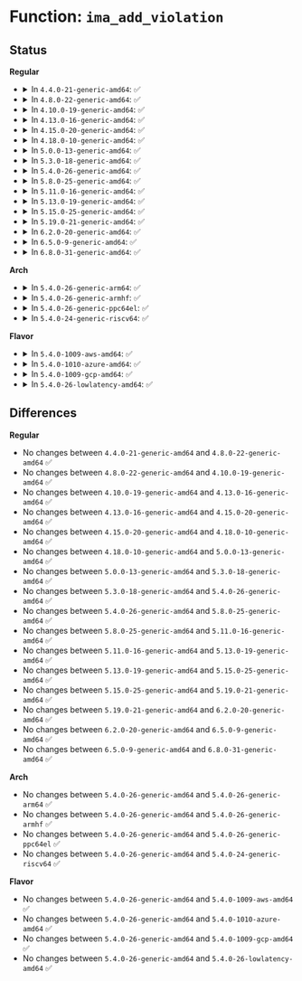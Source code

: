 # Function: <code>ima_add_violation</code>

## Status
<b>Regular</b>
<ul>
<li>
<details>
<summary>In <code>4.4.0-21-generic-amd64</code>: ✅</summary>

```c
void ima_add_violation(struct file * file, const unsigned char * filename, struct integrity_iint_cache * iint, const char * op, const char * cause)
```

```json
{
  "name": "ima_add_violation",
  "collision_type": "Unique Global",
  "inline_type": "No",
  "funcs": [
    {
      "addr": 18446744071582615440,
      "name": "ima_add_violation",
      "external": true,
      "loc": "security/integrity/ima/ima_api.c:128",
      "file": "security/integrity/ima/ima_api.c",
      "inline": "seen, unknown",
      "caller_inline": [],
      "caller_func": [
        "security/integrity/ima/ima_main.c:process_measurement",
        "security/integrity/ima/ima_main.c:process_measurement"
      ]
    }
  ],
  "symbols": [
    {
      "addr": 18446744071582615440,
      "name": "ima_add_violation",
      "section": ".text",
      "bind": "STB_GLOBAL",
      "size": 217
    }
  ]
}
```
</details>
</li>
<li>
<details>
<summary>In <code>4.8.0-22-generic-amd64</code>: ✅</summary>

```c
void ima_add_violation(struct file * file, const unsigned char * filename, struct integrity_iint_cache * iint, const char * op, const char * cause)
```

```json
{
  "name": "ima_add_violation",
  "collision_type": "Unique Global",
  "inline_type": "No",
  "funcs": [
    {
      "addr": 18446744071582862672,
      "name": "ima_add_violation",
      "external": true,
      "loc": "security/integrity/ima/ima_api.c:129",
      "file": "security/integrity/ima/ima_api.c",
      "inline": "seen, unknown",
      "caller_inline": [],
      "caller_func": [
        "security/integrity/ima/ima_main.c:process_measurement",
        "security/integrity/ima/ima_main.c:process_measurement"
      ]
    }
  ],
  "symbols": [
    {
      "addr": 18446744071582862672,
      "name": "ima_add_violation",
      "section": ".text",
      "bind": "STB_GLOBAL",
      "size": 223
    }
  ]
}
```
</details>
</li>
<li>
<details>
<summary>In <code>4.10.0-19-generic-amd64</code>: ✅</summary>

```c
void ima_add_violation(struct file * file, const unsigned char * filename, struct integrity_iint_cache * iint, const char * op, const char * cause)
```

```json
{
  "name": "ima_add_violation",
  "collision_type": "Unique Global",
  "inline_type": "No",
  "funcs": [
    {
      "addr": 18446744071582959520,
      "name": "ima_add_violation",
      "external": true,
      "loc": "security/integrity/ima/ima_api.c:129",
      "file": "security/integrity/ima/ima_api.c",
      "inline": "seen, unknown",
      "caller_inline": [],
      "caller_func": [
        "security/integrity/ima/ima_main.c:ima_rdwr_violation_check"
      ]
    }
  ],
  "symbols": [
    {
      "addr": 18446744071582959520,
      "name": "ima_add_violation",
      "section": ".text",
      "bind": "STB_GLOBAL",
      "size": 223
    }
  ]
}
```
</details>
</li>
<li>
<details>
<summary>In <code>4.13.0-16-generic-amd64</code>: ✅</summary>

```c
void ima_add_violation(struct file * file, const unsigned char * filename, struct integrity_iint_cache * iint, const char * op, const char * cause)
```

```json
{
  "name": "ima_add_violation",
  "collision_type": "Unique Global",
  "inline_type": "No",
  "funcs": [
    {
      "addr": 18446744071583009680,
      "name": "ima_add_violation",
      "external": true,
      "loc": "security/integrity/ima/ima_api.c:129",
      "file": "security/integrity/ima/ima_api.c",
      "inline": "seen, unknown",
      "caller_inline": [],
      "caller_func": [
        "security/integrity/ima/ima_main.c:ima_rdwr_violation_check"
      ]
    }
  ],
  "symbols": [
    {
      "addr": 18446744071583009680,
      "name": "ima_add_violation",
      "section": ".text",
      "bind": "STB_GLOBAL",
      "size": 219
    }
  ]
}
```
</details>
</li>
<li>
<details>
<summary>In <code>4.15.0-20-generic-amd64</code>: ✅</summary>

```c
void ima_add_violation(struct file * file, const unsigned char * filename, struct integrity_iint_cache * iint, const char * op, const char * cause)
```

```json
{
  "name": "ima_add_violation",
  "collision_type": "Unique Global",
  "inline_type": "No",
  "funcs": [
    {
      "addr": 18446744071583174592,
      "name": "ima_add_violation",
      "external": true,
      "loc": "security/integrity/ima/ima_api.c:129",
      "file": "security/integrity/ima/ima_api.c",
      "inline": "seen, unknown",
      "caller_inline": [],
      "caller_func": [
        "security/integrity/ima/ima_main.c:ima_rdwr_violation_check"
      ]
    }
  ],
  "symbols": [
    {
      "addr": 18446744071583174592,
      "name": "ima_add_violation",
      "section": ".text",
      "bind": "STB_GLOBAL",
      "size": 219
    }
  ]
}
```
</details>
</li>
<li>
<details>
<summary>In <code>4.18.0-10-generic-amd64</code>: ✅</summary>

```c
void ima_add_violation(struct file * file, const unsigned char * filename, struct integrity_iint_cache * iint, const char * op, const char * cause)
```

```json
{
  "name": "ima_add_violation",
  "collision_type": "Unique Global",
  "inline_type": "No",
  "funcs": [
    {
      "addr": 18446744071583380768,
      "name": "ima_add_violation",
      "external": true,
      "loc": "security/integrity/ima/ima_api.c:130",
      "file": "security/integrity/ima/ima_api.c",
      "inline": "seen, unknown",
      "caller_inline": [],
      "caller_func": [
        "security/integrity/ima/ima_main.c:process_measurement",
        "security/integrity/ima/ima_main.c:process_measurement"
      ]
    }
  ],
  "symbols": [
    {
      "addr": 18446744071583380768,
      "name": "ima_add_violation",
      "section": ".text",
      "bind": "STB_GLOBAL",
      "size": 219
    }
  ]
}
```
</details>
</li>
<li>
<details>
<summary>In <code>5.0.0-13-generic-amd64</code>: ✅</summary>

```c
void ima_add_violation(struct file * file, const unsigned char * filename, struct integrity_iint_cache * iint, const char * op, const char * cause)
```

```json
{
  "name": "ima_add_violation",
  "collision_type": "Unique Global",
  "inline_type": "No",
  "funcs": [
    {
      "addr": 18446744071583500032,
      "name": "ima_add_violation",
      "external": true,
      "loc": "security/integrity/ima/ima_api.c:130",
      "file": "security/integrity/ima/ima_api.c",
      "inline": "seen, unknown",
      "caller_inline": [],
      "caller_func": [
        "security/integrity/ima/ima_main.c:process_measurement",
        "security/integrity/ima/ima_main.c:process_measurement"
      ]
    }
  ],
  "symbols": [
    {
      "addr": 18446744071583500032,
      "name": "ima_add_violation",
      "section": ".text",
      "bind": "STB_GLOBAL",
      "size": 219
    }
  ]
}
```
</details>
</li>
<li>
<details>
<summary>In <code>5.3.0-18-generic-amd64</code>: ✅</summary>

```c
void ima_add_violation(struct file * file, const unsigned char * filename, struct integrity_iint_cache * iint, const char * op, const char * cause)
```

```json
{
  "name": "ima_add_violation",
  "collision_type": "Unique Global",
  "inline_type": "No",
  "funcs": [
    {
      "addr": 18446744071583686848,
      "name": "ima_add_violation",
      "external": true,
      "loc": "security/integrity/ima/ima_api.c:132",
      "file": "security/integrity/ima/ima_api.c",
      "inline": "seen, unknown",
      "caller_inline": [],
      "caller_func": [
        "security/integrity/ima/ima_main.c:process_measurement",
        "security/integrity/ima/ima_main.c:process_measurement"
      ]
    }
  ],
  "symbols": [
    {
      "addr": 18446744071583686848,
      "name": "ima_add_violation",
      "section": ".text",
      "bind": "STB_GLOBAL",
      "size": 238
    }
  ]
}
```
</details>
</li>
<li>
<details>
<summary>In <code>5.4.0-26-generic-amd64</code>: ✅</summary>

```c
void ima_add_violation(struct file * file, const unsigned char * filename, struct integrity_iint_cache * iint, const char * op, const char * cause)
```

```json
{
  "name": "ima_add_violation",
  "collision_type": "Unique Global",
  "inline_type": "No",
  "funcs": [
    {
      "addr": 18446744071583794512,
      "name": "ima_add_violation",
      "external": true,
      "loc": "security/integrity/ima/ima_api.c:132",
      "file": "security/integrity/ima/ima_api.c",
      "inline": "seen, unknown",
      "caller_inline": [],
      "caller_func": [
        "security/integrity/ima/ima_main.c:process_measurement",
        "security/integrity/ima/ima_main.c:process_measurement"
      ]
    }
  ],
  "symbols": [
    {
      "addr": 18446744071583794512,
      "name": "ima_add_violation",
      "section": ".text",
      "bind": "STB_GLOBAL",
      "size": 221
    }
  ]
}
```
</details>
</li>
<li>
<details>
<summary>In <code>5.8.0-25-generic-amd64</code>: ✅</summary>

```c
void ima_add_violation(struct file * file, const unsigned char * filename, struct integrity_iint_cache * iint, const char * op, const char * cause)
```

```json
{
  "name": "ima_add_violation",
  "collision_type": "Unique Global",
  "inline_type": "No",
  "funcs": [
    {
      "addr": 18446744071584186608,
      "name": "ima_add_violation",
      "external": true,
      "loc": "security/integrity/ima/ima_api.c:133",
      "file": "security/integrity/ima/ima_api.c",
      "inline": "seen, unknown",
      "caller_inline": [],
      "caller_func": [
        "security/integrity/ima/ima_main.c:process_measurement",
        "security/integrity/ima/ima_main.c:process_measurement"
      ]
    }
  ],
  "symbols": [
    {
      "addr": 18446744071584186608,
      "name": "ima_add_violation",
      "section": ".text",
      "bind": "STB_GLOBAL",
      "size": 321
    }
  ]
}
```
</details>
</li>
<li>
<details>
<summary>In <code>5.11.0-16-generic-amd64</code>: ✅</summary>

```c
void ima_add_violation(struct file * file, const unsigned char * filename, struct integrity_iint_cache * iint, const char * op, const char * cause)
```

```json
{
  "name": "ima_add_violation",
  "collision_type": "Unique Global",
  "inline_type": "No",
  "funcs": [
    {
      "addr": 18446744071584305344,
      "name": "ima_add_violation",
      "external": true,
      "loc": "security/integrity/ima/ima_api.c:133",
      "file": "security/integrity/ima/ima_api.c",
      "inline": "seen, unknown",
      "caller_inline": [],
      "caller_func": [
        "security/integrity/ima/ima_main.c:process_measurement",
        "security/integrity/ima/ima_main.c:process_measurement"
      ]
    }
  ],
  "symbols": [
    {
      "addr": 18446744071584305344,
      "name": "ima_add_violation",
      "section": ".text",
      "bind": "STB_GLOBAL",
      "size": 321
    }
  ]
}
```
</details>
</li>
<li>
<details>
<summary>In <code>5.13.0-19-generic-amd64</code>: ✅</summary>

```c
void ima_add_violation(struct file * file, const unsigned char * filename, struct integrity_iint_cache * iint, const char * op, const char * cause)
```

```json
{
  "name": "ima_add_violation",
  "collision_type": "Unique Global",
  "inline_type": "No",
  "funcs": [
    {
      "addr": 18446744071584339680,
      "name": "ima_add_violation",
      "external": true,
      "loc": "security/integrity/ima/ima_api.c:133",
      "file": "security/integrity/ima/ima_api.c",
      "inline": "seen, unknown",
      "caller_inline": [],
      "caller_func": [
        "security/integrity/ima/ima_main.c:process_measurement",
        "security/integrity/ima/ima_main.c:process_measurement"
      ]
    }
  ],
  "symbols": [
    {
      "addr": 18446744071584339680,
      "name": "ima_add_violation",
      "section": ".text",
      "bind": "STB_GLOBAL",
      "size": 322
    }
  ]
}
```
</details>
</li>
<li>
<details>
<summary>In <code>5.15.0-25-generic-amd64</code>: ✅</summary>

```c
void ima_add_violation(struct file * file, const unsigned char * filename, struct integrity_iint_cache * iint, const char * op, const char * cause)
```

```json
{
  "name": "ima_add_violation",
  "collision_type": "Unique Global",
  "inline_type": "No",
  "funcs": [
    {
      "addr": 18446744071584728416,
      "name": "ima_add_violation",
      "external": true,
      "loc": "security/integrity/ima/ima_api.c:133",
      "file": "security/integrity/ima/ima_api.c",
      "inline": "seen, unknown",
      "caller_inline": [],
      "caller_func": [
        "security/integrity/ima/ima_main.c:process_measurement",
        "security/integrity/ima/ima_main.c:process_measurement"
      ]
    }
  ],
  "symbols": [
    {
      "addr": 18446744071584728416,
      "name": "ima_add_violation",
      "section": ".text",
      "bind": "STB_GLOBAL",
      "size": 322
    }
  ]
}
```
</details>
</li>
<li>
<details>
<summary>In <code>5.19.0-21-generic-amd64</code>: ✅</summary>

```c
void ima_add_violation(struct file * file, const unsigned char * filename, struct integrity_iint_cache * iint, const char * op, const char * cause)
```

```json
{
  "name": "ima_add_violation",
  "collision_type": "Unique Global",
  "inline_type": "No",
  "funcs": [
    {
      "addr": 18446744071585404304,
      "name": "ima_add_violation",
      "external": true,
      "loc": "security/integrity/ima/ima_api.c:134",
      "file": "security/integrity/ima/ima_api.c",
      "inline": "seen, unknown",
      "caller_inline": [],
      "caller_func": [
        "security/integrity/ima/ima_main.c:process_measurement",
        "security/integrity/ima/ima_main.c:process_measurement"
      ]
    }
  ],
  "symbols": [
    {
      "addr": 18446744071585404304,
      "name": "ima_add_violation",
      "section": ".text",
      "bind": "STB_GLOBAL",
      "size": 335
    }
  ]
}
```
</details>
</li>
<li>
<details>
<summary>In <code>6.2.0-20-generic-amd64</code>: ✅</summary>

```c
void ima_add_violation(struct file * file, const unsigned char * filename, struct integrity_iint_cache * iint, const char * op, const char * cause)
```

```json
{
  "name": "ima_add_violation",
  "collision_type": "Unique Global",
  "inline_type": "No",
  "funcs": [
    {
      "addr": 18446744071586157952,
      "name": "ima_add_violation",
      "external": true,
      "loc": "security/integrity/ima/ima_api.c:134",
      "file": "security/integrity/ima/ima_api.c",
      "inline": "seen, unknown",
      "caller_inline": [],
      "caller_func": [
        "security/integrity/ima/ima_main.c:process_measurement",
        "security/integrity/ima/ima_main.c:process_measurement"
      ]
    }
  ],
  "symbols": [
    {
      "addr": 18446744071586157952,
      "name": "ima_add_violation",
      "section": ".text",
      "bind": "STB_GLOBAL",
      "size": 335
    }
  ]
}
```
</details>
</li>
<li>
<details>
<summary>In <code>6.5.0-9-generic-amd64</code>: ✅</summary>

```c
void ima_add_violation(struct file * file, const unsigned char * filename, struct integrity_iint_cache * iint, const char * op, const char * cause)
```

```json
{
  "name": "ima_add_violation",
  "collision_type": "Unique Global",
  "inline_type": "No",
  "funcs": [
    {
      "addr": 18446744071586395888,
      "name": "ima_add_violation",
      "external": true,
      "loc": "security/integrity/ima/ima_api.c:133",
      "file": "security/integrity/ima/ima_api.c",
      "inline": "seen, unknown",
      "caller_inline": [],
      "caller_func": [
        "security/integrity/ima/ima_main.c:process_measurement",
        "security/integrity/ima/ima_main.c:process_measurement"
      ]
    }
  ],
  "symbols": [
    {
      "addr": 18446744071586395888,
      "name": "ima_add_violation",
      "section": ".text",
      "bind": "STB_GLOBAL",
      "size": 338
    }
  ]
}
```
</details>
</li>
<li>
<details>
<summary>In <code>6.8.0-31-generic-amd64</code>: ✅</summary>

```c
void ima_add_violation(struct file * file, const unsigned char * filename, struct integrity_iint_cache * iint, const char * op, const char * cause)
```

```json
{
  "name": "ima_add_violation",
  "collision_type": "Unique Global",
  "inline_type": "No",
  "funcs": [
    {
      "addr": 18446744071586660624,
      "name": "ima_add_violation",
      "external": true,
      "loc": "security/integrity/ima/ima_api.c:133",
      "file": "security/integrity/ima/ima_api.c",
      "inline": "seen, unknown",
      "caller_inline": [],
      "caller_func": [
        "security/integrity/ima/ima_main.c:process_measurement",
        "security/integrity/ima/ima_main.c:process_measurement"
      ]
    }
  ],
  "symbols": [
    {
      "addr": 18446744071586660624,
      "name": "ima_add_violation",
      "section": ".text",
      "bind": "STB_GLOBAL",
      "size": 338
    }
  ]
}
```
</details>
</li>
</ul>
<b>Arch</b>
<ul>
<li>
<details>
<summary>In <code>5.4.0-26-generic-arm64</code>: ✅</summary>

```c
void ima_add_violation(struct file * file, const unsigned char * filename, struct integrity_iint_cache * iint, const char * op, const char * cause)
```

```json
{
  "name": "ima_add_violation",
  "collision_type": "Unique Global",
  "inline_type": "No",
  "funcs": [
    {
      "addr": 18446603336495597512,
      "name": "ima_add_violation",
      "external": true,
      "loc": "security/integrity/ima/ima_api.c:132",
      "file": "security/integrity/ima/ima_api.c",
      "inline": "seen, unknown",
      "caller_inline": [],
      "caller_func": [
        "security/integrity/ima/ima_main.c:process_measurement",
        "security/integrity/ima/ima_main.c:process_measurement"
      ]
    }
  ],
  "symbols": [
    {
      "addr": 18446603336495597512,
      "name": "ima_add_violation",
      "section": ".text",
      "bind": "STB_GLOBAL",
      "size": 308
    }
  ]
}
```
</details>
</li>
<li>
<details>
<summary>In <code>5.4.0-26-generic-armhf</code>: ✅</summary>

```c
void ima_add_violation(struct file * file, const unsigned char * filename, struct integrity_iint_cache * iint, const char * op, const char * cause)
```

```json
{
  "name": "ima_add_violation",
  "collision_type": "Unique Global",
  "inline_type": "No",
  "funcs": [
    {
      "addr": 3228958360,
      "name": "ima_add_violation",
      "external": true,
      "loc": "security/integrity/ima/ima_api.c:132",
      "file": "security/integrity/ima/ima_api.c",
      "inline": "seen, unknown",
      "caller_inline": [],
      "caller_func": [
        "security/integrity/ima/ima_main.c:process_measurement",
        "security/integrity/ima/ima_main.c:process_measurement"
      ]
    }
  ],
  "symbols": [
    {
      "addr": 3228958360,
      "name": "ima_add_violation",
      "section": ".text",
      "bind": "STB_GLOBAL",
      "size": 276
    }
  ]
}
```
</details>
</li>
<li>
<details>
<summary>In <code>5.4.0-26-generic-ppc64el</code>: ✅</summary>

```c
void ima_add_violation(struct file * file, const unsigned char * filename, struct integrity_iint_cache * iint, const char * op, const char * cause)
```

```json
{
  "name": "ima_add_violation",
  "collision_type": "Unique Global",
  "inline_type": "No",
  "funcs": [
    {
      "addr": 13835058055289701568,
      "name": "ima_add_violation",
      "external": true,
      "loc": "security/integrity/ima/ima_api.c:132",
      "file": "security/integrity/ima/ima_api.c",
      "inline": "seen, unknown",
      "caller_inline": [],
      "caller_func": [
        "security/integrity/ima/ima_main.c:process_measurement",
        "security/integrity/ima/ima_main.c:process_measurement"
      ]
    }
  ],
  "symbols": [
    {
      "addr": 13835058055289701568,
      "name": "ima_add_violation",
      "section": ".text",
      "bind": "STB_GLOBAL",
      "size": 324
    }
  ]
}
```
</details>
</li>
<li>
<details>
<summary>In <code>5.4.0-24-generic-riscv64</code>: ✅</summary>

```c
void ima_add_violation(struct file * file, const unsigned char * filename, struct integrity_iint_cache * iint, const char * op, const char * cause)
```

```json
{
  "name": "ima_add_violation",
  "collision_type": "Unique Global",
  "inline_type": "No",
  "funcs": [
    {
      "addr": 18446743936274760624,
      "name": "ima_add_violation",
      "external": true,
      "loc": "security/integrity/ima/ima_api.c:132",
      "file": "security/integrity/ima/ima_api.c",
      "inline": "seen, unknown",
      "caller_inline": [],
      "caller_func": [
        "security/integrity/ima/ima_main.c:process_measurement",
        "security/integrity/ima/ima_main.c:process_measurement"
      ]
    }
  ],
  "symbols": [
    {
      "addr": 18446743936274760624,
      "name": "ima_add_violation",
      "section": ".text",
      "bind": "STB_GLOBAL",
      "size": 210
    }
  ]
}
```
</details>
</li>
</ul>
<b>Flavor</b>
<ul>
<li>
<details>
<summary>In <code>5.4.0-1009-aws-amd64</code>: ✅</summary>

```c
void ima_add_violation(struct file * file, const unsigned char * filename, struct integrity_iint_cache * iint, const char * op, const char * cause)
```

```json
{
  "name": "ima_add_violation",
  "collision_type": "Unique Global",
  "inline_type": "No",
  "funcs": [
    {
      "addr": 18446744071583763248,
      "name": "ima_add_violation",
      "external": true,
      "loc": "security/integrity/ima/ima_api.c:132",
      "file": "security/integrity/ima/ima_api.c",
      "inline": "seen, unknown",
      "caller_inline": [],
      "caller_func": [
        "security/integrity/ima/ima_main.c:process_measurement",
        "security/integrity/ima/ima_main.c:process_measurement"
      ]
    }
  ],
  "symbols": [
    {
      "addr": 18446744071583763248,
      "name": "ima_add_violation",
      "section": ".text",
      "bind": "STB_GLOBAL",
      "size": 221
    }
  ]
}
```
</details>
</li>
<li>
<details>
<summary>In <code>5.4.0-1010-azure-amd64</code>: ✅</summary>

```c
void ima_add_violation(struct file * file, const unsigned char * filename, struct integrity_iint_cache * iint, const char * op, const char * cause)
```

```json
{
  "name": "ima_add_violation",
  "collision_type": "Unique Global",
  "inline_type": "No",
  "funcs": [
    {
      "addr": 18446744071583700304,
      "name": "ima_add_violation",
      "external": true,
      "loc": "security/integrity/ima/ima_api.c:132",
      "file": "security/integrity/ima/ima_api.c",
      "inline": "seen, unknown",
      "caller_inline": [],
      "caller_func": [
        "security/integrity/ima/ima_main.c:process_measurement",
        "security/integrity/ima/ima_main.c:process_measurement"
      ]
    }
  ],
  "symbols": [
    {
      "addr": 18446744071583700304,
      "name": "ima_add_violation",
      "section": ".text",
      "bind": "STB_GLOBAL",
      "size": 221
    }
  ]
}
```
</details>
</li>
<li>
<details>
<summary>In <code>5.4.0-1009-gcp-amd64</code>: ✅</summary>

```c
void ima_add_violation(struct file * file, const unsigned char * filename, struct integrity_iint_cache * iint, const char * op, const char * cause)
```

```json
{
  "name": "ima_add_violation",
  "collision_type": "Unique Global",
  "inline_type": "No",
  "funcs": [
    {
      "addr": 18446744071583747008,
      "name": "ima_add_violation",
      "external": true,
      "loc": "security/integrity/ima/ima_api.c:132",
      "file": "security/integrity/ima/ima_api.c",
      "inline": "seen, unknown",
      "caller_inline": [],
      "caller_func": [
        "security/integrity/ima/ima_main.c:process_measurement",
        "security/integrity/ima/ima_main.c:process_measurement"
      ]
    }
  ],
  "symbols": [
    {
      "addr": 18446744071583747008,
      "name": "ima_add_violation",
      "section": ".text",
      "bind": "STB_GLOBAL",
      "size": 221
    }
  ]
}
```
</details>
</li>
<li>
<details>
<summary>In <code>5.4.0-26-lowlatency-amd64</code>: ✅</summary>

```c
void ima_add_violation(struct file * file, const unsigned char * filename, struct integrity_iint_cache * iint, const char * op, const char * cause)
```

```json
{
  "name": "ima_add_violation",
  "collision_type": "Unique Global",
  "inline_type": "No",
  "funcs": [
    {
      "addr": 18446744071583847952,
      "name": "ima_add_violation",
      "external": true,
      "loc": "security/integrity/ima/ima_api.c:132",
      "file": "security/integrity/ima/ima_api.c",
      "inline": "seen, unknown",
      "caller_inline": [],
      "caller_func": [
        "security/integrity/ima/ima_main.c:process_measurement",
        "security/integrity/ima/ima_main.c:process_measurement"
      ]
    }
  ],
  "symbols": [
    {
      "addr": 18446744071583847952,
      "name": "ima_add_violation",
      "section": ".text",
      "bind": "STB_GLOBAL",
      "size": 221
    }
  ]
}
```
</details>
</li>
</ul>

## Differences
<b>Regular</b>
<ul>
<li>
No changes between <code>4.4.0-21-generic-amd64</code> and <code>4.8.0-22-generic-amd64</code> ✅
</li>
<li>
No changes between <code>4.8.0-22-generic-amd64</code> and <code>4.10.0-19-generic-amd64</code> ✅
</li>
<li>
No changes between <code>4.10.0-19-generic-amd64</code> and <code>4.13.0-16-generic-amd64</code> ✅
</li>
<li>
No changes between <code>4.13.0-16-generic-amd64</code> and <code>4.15.0-20-generic-amd64</code> ✅
</li>
<li>
No changes between <code>4.15.0-20-generic-amd64</code> and <code>4.18.0-10-generic-amd64</code> ✅
</li>
<li>
No changes between <code>4.18.0-10-generic-amd64</code> and <code>5.0.0-13-generic-amd64</code> ✅
</li>
<li>
No changes between <code>5.0.0-13-generic-amd64</code> and <code>5.3.0-18-generic-amd64</code> ✅
</li>
<li>
No changes between <code>5.3.0-18-generic-amd64</code> and <code>5.4.0-26-generic-amd64</code> ✅
</li>
<li>
No changes between <code>5.4.0-26-generic-amd64</code> and <code>5.8.0-25-generic-amd64</code> ✅
</li>
<li>
No changes between <code>5.8.0-25-generic-amd64</code> and <code>5.11.0-16-generic-amd64</code> ✅
</li>
<li>
No changes between <code>5.11.0-16-generic-amd64</code> and <code>5.13.0-19-generic-amd64</code> ✅
</li>
<li>
No changes between <code>5.13.0-19-generic-amd64</code> and <code>5.15.0-25-generic-amd64</code> ✅
</li>
<li>
No changes between <code>5.15.0-25-generic-amd64</code> and <code>5.19.0-21-generic-amd64</code> ✅
</li>
<li>
No changes between <code>5.19.0-21-generic-amd64</code> and <code>6.2.0-20-generic-amd64</code> ✅
</li>
<li>
No changes between <code>6.2.0-20-generic-amd64</code> and <code>6.5.0-9-generic-amd64</code> ✅
</li>
<li>
No changes between <code>6.5.0-9-generic-amd64</code> and <code>6.8.0-31-generic-amd64</code> ✅
</li>
</ul>
<b>Arch</b>
<ul>
<li>
No changes between <code>5.4.0-26-generic-amd64</code> and <code>5.4.0-26-generic-arm64</code> ✅
</li>
<li>
No changes between <code>5.4.0-26-generic-amd64</code> and <code>5.4.0-26-generic-armhf</code> ✅
</li>
<li>
No changes between <code>5.4.0-26-generic-amd64</code> and <code>5.4.0-26-generic-ppc64el</code> ✅
</li>
<li>
No changes between <code>5.4.0-26-generic-amd64</code> and <code>5.4.0-24-generic-riscv64</code> ✅
</li>
</ul>
<b>Flavor</b>
<ul>
<li>
No changes between <code>5.4.0-26-generic-amd64</code> and <code>5.4.0-1009-aws-amd64</code> ✅
</li>
<li>
No changes between <code>5.4.0-26-generic-amd64</code> and <code>5.4.0-1010-azure-amd64</code> ✅
</li>
<li>
No changes between <code>5.4.0-26-generic-amd64</code> and <code>5.4.0-1009-gcp-amd64</code> ✅
</li>
<li>
No changes between <code>5.4.0-26-generic-amd64</code> and <code>5.4.0-26-lowlatency-amd64</code> ✅
</li>
</ul>
